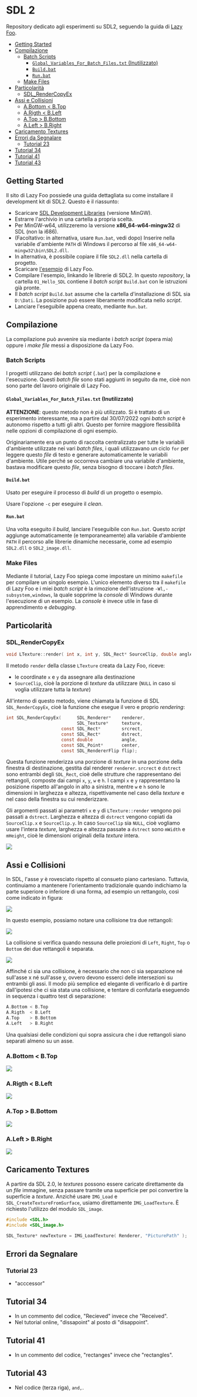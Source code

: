<!-- omit in toc -->
# SDL 2

Repository dedicato agli esperimenti su SDL2, seguendo la guida di [Lazy Foo](https://lazyfoo.net/tutorials/SDL/index.php).

- [Getting Started](#getting-started)
- [Compilazione](#compilazione)
  - [Batch Scripts](#batch-scripts)
    - [`Global_Variables_For_Batch_Files.txt` (Inutilizzato)](#global_variables_for_batch_filestxt-inutilizzato)
    - [`Build.bat`](#buildbat)
    - [`Run.bat`](#runbat)
  - [Make Files](#make-files)
- [Particolarità](#particolarità)
  - [SDL_RenderCopyEx](#sdl_rendercopyex)
- [Assi e Collisioni](#assi-e-collisioni)
  - [A.Bottom < B.Top](#abottom--btop)
  - [A.Rigth  < B.Left](#arigth---bleft)
  - [A.Top    > B.Bottom](#atop-----bbottom)
  - [A.Left   > B.Right](#aleft----bright)
- [Caricamento Textures](#caricamento-textures)
- [Errori da Segnalare](#errori-da-segnalare)
  - [Tutorial 23](#tutorial-23)
- [Tutorial 34](#tutorial-34)
- [Tutorial 41](#tutorial-41)
- [Tutorial 43](#tutorial-43)


## Getting Started

Il sito di Lazy Foo possiede una guida dettagliata su come installare il development kit di SDL2. Questo è il riassunto:

- Scaricare [SDL Development Libraries](http://libsdl.org/download-2.0.php) (versione MinGW).
- Estrarre l'archivio in una cartella a propria scelta.
- Per MinGW-w64, utilizzeremo la versione **x86_64-w64-mingw32** di SDL (non la i686).
- (Facoltativo: in alternativa, usare `Run.bat`, vedi dopo) Inserire nella variabile d'ambiente `PATH` di Windows il percorso al file `x86_64-w64-mingw32\bin\SDL2.dll`.
- In alternativa, è possibile copiare il file `SDL2.dll` nella cartella di progetto.
- Scaricare [l'esempio](https://lazyfoo.net/tutorials/SDL/01_hello_SDL/01_hello_SDL.zip) di Lazy Foo.
- Compilare l'esempio, linkando le librerie di SDL2. In questo *repository*, la cartella `01_Hello_SDL` contiene il *batch script* `Build.bat` con le istruzioni già pronte.
- Il *batch script* `Build.bat` assume che la cartella d'installazione di SDL sia `D:\Dati`. La posizione può essere liberamente modificata nello *script*.
- Lanciare l'eseguibile appena creato, mediante `Run.bat`.

## Compilazione

La compilazione può avvenire sia mediante i *batch script* (opera mia) oppure i *make file* messi a disposizione da Lazy Foo.

### Batch Scripts

I progetti utilizzano dei *batch script* (`.bat`) per la compilazione e l'esecuzione. Questi *batch file* sono stati aggiunti in seguito da me, cioè non sono parte del lavoro originale di Lazy Foo.

#### `Global_Variables_For_Batch_Files.txt` (Inutilizzato)

**ATTENZIONE**: questo metodo non è più utilizzato. Si è trattato di un esperimento interessante, ma a partire dal 30/07/2022 ogni *batch script* è autonomo rispetto a tutti gli altri. Questo per fornire maggiore flessibilità nelle opzioni di compilazione di ogni esempio.

Originariamente era un punto di raccolta centralizzato per tutte le variabili d'ambiente utilizzate nei vari *batch files*, i quali utilizzavano un ciclo `for` per leggere questo *file* di testo e generare automaticamente le variabili d'ambiente. Utile perché se occorreva cambiare una variabile d'ambiente, bastava modificare questo *file*, senza bisogno di toccare i *batch files*.

#### `Build.bat`

Usato per eseguire il processo di *build* di un progetto o esempio.

Usare l'opzione `-c` per eseguire il *clean*.

#### `Run.bat`

Una volta eseguito il *build*, lanciare l'eseguibile con `Run.bat`. Questo *script* aggiunge automaticamente (e temporaneamente) alla variabile d'ambiente `PATH` il percorso alle librerie dinamiche necessarie, come ad esempio `SDL2.dll` o `SDL2_image.dll`.

### Make Files

Mediante il tutorial, Lazy Foo spiega come impostare un minimo `makefile` per compilare un singolo esempio. L'unico elemento diverso tra il `makefile` di Lazy Foo e i miei *batch script* è la rimozione dell'istruzione `-Wl,-subsystem,windows`, la quale sopprime la *console* di Windows durante l'esecuzione di un esempio. La *console* è invece utile in fase di apprendimento e *debugging*.


## Particolarità


### SDL_RenderCopyEx

```c
void LTexture::render( int x, int y, SDL_Rect* SourceClip, double angle, SDL_Point* center, SDL_RendererFlip flip )
```

Il metodo `render` della classe `LTexture` creata da Lazy Foo, riceve:
  - le coordinate `x` e `y` da assegnare alla destinazione
  - `SourceClip`, cioè la porzione di *texture* da utilizzare (`NULL` in caso si voglia utilizzare tutta la *texture*)

All'interno di questo metodo, viene chiamata la funzione di SDL `SDL_RenderCopyEx`, cioè la funzione che esegue il vero e proprio *rendering*:

```c
int SDL_RenderCopyEx(      SDL_Renderer*    renderer,
                           SDL_Texture*     texture,
                     const SDL_Rect*        srcrect,
                     const SDL_Rect*        dstrect,
                     const double           angle,
                     const SDL_Point*       center,
                     const SDL_RendererFlip flip);
```

Questa funzione renderizza una porzione di *texture* in una porzione della finestra di destinazione, gestita dal renderer `renderer`.
`srcrect` e `dstrect` sono entrambi degli `SDL_Rect`, cioè delle strutture che rappresentano dei rettangoli, composte dai campi `x`, `y`, `w` e `h`. I campi `x` e `y` rappresentano la posizione rispetto all'angolo in alto a sinistra, mentre `w` e `h` sono le dimensioni in larghezza e altezza, rispettivamente nel caso della *texture* e nel caso della finestra su cui renderizzare.

Gli argomenti passati ai parametri `x` e `y` di `LTexture::render` vengono poi passati a `dstrect`. Larghezza e altezza di `dstrect` vengono copiati da `SourceClip.x` e `SourceClip.y`. In caso `SourceClip` sia `NULL`, cioè vogliamo usare l'intera *texture*, larghezza e altezza passate a `dstrect` sono `mWidth` e `mHeight`, cioè le dimensioni originali della *texture* intera.

![](Docs/SDL_RenderCopyEx.svg)

## Assi e Collisioni

In SDL, l'asse $y$ è rovesciato rispetto al consueto piano cartesiano. Tuttavia, continuiamo a mantenere l'orientamento tradizionale quando indichiamo la parte superiore o inferiore di una forma, ad esempio un rettangolo, così come indicato in figura:

![](Docs/SDL_Axes.svg)

In questo esempio, possiamo notare una collisione tra due rettangoli:

![](Docs/SDL_Collisions.svg)

La collisione si verifica quando nessuna delle proiezioni di `Left`, `Right`, `Top` o `Bottom` dei due rettangoli è separata.

![](Docs/SDL_Collisions_Projections.svg)

Affinché ci sia una collisione, è necessario che non ci sia separazione né sull'asse x né sull'asse y, ovvero devono esserci delle intersezioni su entrambi gli assi. Il modo più semplice ed elegante di verificarlo è di partire dall'ipotesi che ci sia stata una collisione, e tentare di confutarla eseguendo in sequenza i quattro test di separazione:

```cpp
A.Bottom < B.Top
A.Rigth  < B.Left
A.Top    > B.Bottom
A.Left   > B.Right
```

Una qualsiasi delle condizioni qui sopra assicura che i due rettangoli siano separati almeno su un asse.

### A.Bottom < B.Top

![](Docs/SDL_Collisions_Avoided_ABottomLessBTop.svg)

### A.Rigth  < B.Left

![](Docs/SDL_Collisions_Avoided_ARightLessBLeft.svg)

### A.Top    > B.Bottom
![](Docs/SDL_Collisions_Avoided_ATopGreaterBBottom.svg)

### A.Left   > B.Right
![](Docs/SDL_Collisions_Avoided_ALeftGreaterBRight.svg)

## Caricamento Textures

A partire da SDL 2.0, le *textures* possono essere caricate direttamente da un *file* immagine, senza passare tramite una superficie per poi convertire la superficie a *texture*. Anziché usare `IMG_Load` e `SDL_CreateTextureFromSurface`, usiamo direttamente `IMG_LoadTexture`. È richiesto l'utilizzo del modulo `SDL_image`.

```cpp
#include <SDL.h>
#include <SDL_image.h>

SDL_Texture* newTexture = IMG_LoadTexture( Renderer, "PicturePath" );
```

## Errori da Segnalare

### Tutorial 23

- "acccessor"

## Tutorial 34

- In un commento del codice, "Recieved" invece che "Received".
- Nel tutorial online, "dissapoint" al posto di "disappoint".

## Tutorial 41

- In un commento del codice, "rectanges" invece che "rectangles".

## Tutorial 43

- Nel codice (terza riga), `and,`.